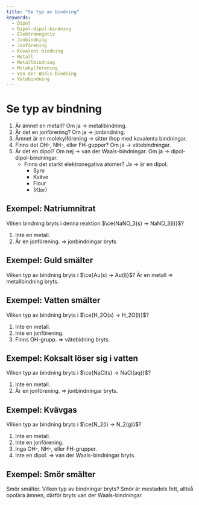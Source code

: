 ```yaml
---
title: "Se typ av bindning"
keywords:
  - Dipol
  - Dipol-dipol-bindning
  - Elektronegativ
  - Jonbindning
  - Jonförening
  - Kovalent bindning
  - Metall
  - Metallbindning
  - Molekylförening
  - Van der Waals-bindning
  - Vätebindning
---
```


# Se typ av bindning
1. Är ämnet en metall? Om ja → metallbindning.
2. Är det en jonförening? Om ja → jonbindning.
3. Ämnet är en molekylförening → sitter ihop med kovalenta bindningar.
4. Finns det OH-, NH-, eller FH-gupper? Om ja → vätebindningar.
5. Är det en dipol? Om nej → van der Waals-bindningar. Om ja → dipol-dipol-bindningar.
    - Finns det starkt elektronegativa atomer? Ja → är en dipol.
        - Syre
        - Kväve
        - Flour
        - (Klor)

## Exempel: Natriumnitrat
Vilken bindning bryts i denna reaktion $\ce{NaNO_3(s) -> NaNO_3(l)}$?
1. Inte en metall.
2. Är en jonförening.
⇒ jonbindningar bryts

## Exempel: Guld smälter
Vilken typ av bindning bryts i $\ce{Au(s) -> Au(l)}$?
Är en metall ⇒ metallbindning bryts.

## Exempel: Vatten smälter
Vilken typ av bindning bryts i $\ce{H_2O(s) -> H_2O(l)}$?
1. Inte en metall.
2. Inte en jonförening.
3. Finns OH-grupp.
⇒ vätebidning bryts.

## Exempel: Koksalt löser sig i vatten
Vilken typ av bindning bryts i $\ce{NaCl(s) -> NaCl(aq)}$?
1. Inte en metall.
2. Är en jonförening.
⇒ jonbindningar bryts.

## Exempel: Kvävgas
Vilken typ av bindning bryts i $\ce{N_2(l) -> N_2(g)}$?
1. Inte en metall.
2. Inte en jonförening.
3. Inga OH-, NH-, eller FH-grupper.
4. Inte en dipol.
⇒ van der Waals-bindningar bryts.

## Exempel: Smör smälter
Smör smälter. Vilken typ av bindningar bryts?
Smör är mestadels fett, alltså opolära ämnen, därför bryts van der Waals-bindningar.